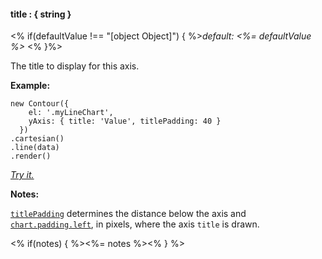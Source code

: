 #### **title** : { string }

<% if(defaultValue !== "[object Object]") { %>*default: <%= defaultValue %>* <% }%>

The title to display for this axis. 	    

**Example:**

    new Contour({
        el: '.myLineChart',
        yAxis: { title: 'Value', titlePadding: 40 }
      })
    .cartesian()
    .line(data)
    .render()

*[Try it.](<%= jsFiddleLink %>)*

**Notes:**

[`titlePadding`](#config_config.yAxis.titlePadding) determines the distance below the axis and [`chart.padding.left`](#config_config.chart.padding.left), in pixels, where the axis `title` is drawn. 

<% if(notes) { %><%= notes %><% } %>

